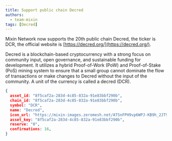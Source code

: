 ```yaml
---
title: Support public chain Decred
authors:
  - team-mixin
tags: [Decred]
---
```


Mixin Network now supports the 20th public chain Decred, the ticker is DCR, the official website is [https://decred.org/](https://decred.org/).

<!-- truncate -->

Decred is a blockchain-based cryptocurrency with a strong focus on community input, open governance, and sustainable funding for development. It utilizes a hybrid Proof-of-Work (PoW) and Proof-of-Stake (PoS) mining system to ensure that a small group cannot dominate the flow of transactions or make changes to Decred without the input of the community. A unit of the currency is called a decred (DCR).



```json
{
  asset_id: "8f5caf2a-283d-4c85-832a-91e83bbf290b",
  chain_id: "8f5caf2a-283d-4c85-832a-91e83bbf290b",
  symbol: "DCR",
  name: "Decred",
  icon_url: "https://mixin-images.zeromesh.net/ATSnFPH9vp6WPJ-KB9h_2JT93519YUPBbbbgAbPJBStlF3tFkP70iiZqDGi8ha-LssoqHMdRItF2_Un4FbglYMI=s128";;,
  asset_key: "8f5caf2a-283d-4c85-832a-91e83bbf290b",
  reserve: "0",
  confirmations: 16,
}
```
